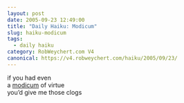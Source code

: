 ```yaml
---
layout: post
date: 2005-09-23 12:49:00
title: "Daily Haiku: Modicum"
slug: haiku-modicum
tags:
  - daily haiku
category: RobWeychert.com V4
canonical: https://v4.robweychert.com/haiku/2005/09/23/
---
```


if you had even  
a [modicum](http://dictionary.reference.com/wordoftheday/archive/2005/09/23.html) of virtue  
you’d give me those clogs